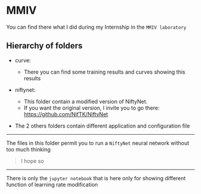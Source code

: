 # MMIV

You can find there what I did during my Internship in the `MMIV laboratory`

## Hierarchy of folders

- curve:
  - There you can find some training results and curves showing this results

- niftynet:
  - This folder contain a modified version of NiftyNet.
  - If you want the original version, I invite you to go there: <https://github.com/NifTK/NiftyNet>

- The 2 others folders contain different application and configuration file

------

The files in this folder permit you to run a `NiftyNet` neural network without too much thinking

  > I hope so

-------

There is only the `jupyter notebook` that is here only for showing different function of learning rate modification

